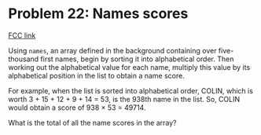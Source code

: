 # Problem 22: Names scores

[FCC link](https://www.freecodecamp.org/learn/coding-interview-prep/project-euler/problem-22-names-scores)

Using `names`, an array defined in the background containing over five-thousand
first names, begin by sorting it into alphabetical order. Then working out the
alphabetical value for each name, multiply this value by its alphabetical
position in the list to obtain a name score.

For example, when the list is sorted into alphabetical order, COLIN, which is
worth 3 + 15 + 12 + 9 + 14 = 53, is the 938th name in the list. So, COLIN would
obtain a score of 938 × 53 = 49714.

What is the total of all the name scores in the array?

